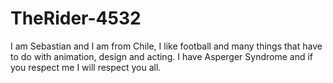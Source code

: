 # TheRider-4532
I am Sebastian and I am from Chile, I like football and many things that have to do with animation, design and acting.  I have Asperger Syndrome and if you respect me I will respect you all.
